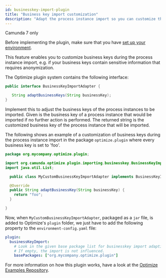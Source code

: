 ```yaml
---
id: businesskey-import-plugin
title: "Business key import customization"
description: "Adapt the process instance import so you can customize the associated business keys."
---
```


<span class="badge badge--platform">Camunda 7 only</span>

Before implementing the plugin, make sure that you have [set up your environment](./plugin-system.md#setup-your-environment).

This feature enables you to customize business keys during the process instance import, e.g. if your business keys contain sensitive information that requires anonymization.

The Optimize plugin system contains the following interface:

```java
public interface BusinessKeyImportAdapter {

   String adaptBusinessKeys(String businessKey);
}
```

Implement this to adjust the business keys of the process instances to be imported. Given is the business key of a process instance that would be imported if no further action is performed. The returned string is the customized business key of the process instance that will be imported.

The following shows an example of a customization of business keys during the process instance import in the package `optimize.plugin` where every business key is set to 'foo'.

```java
package org.mycompany.optimize.plugin;

import org.camunda.optimize.plugin.importing.businesskey.BusinessKeyImportAdapter;
import java.util.List;

  public class MyCustomBusinessKeyImportAdapter implements BusinessKeyImportAdapter {

  @Override
  public String adaptBusinessKey(String businessKey) {
    return "foo";
  }

}
```

Now, when `MyCustomBusinessKeyImportAdapter`, packaged as a `jar` file, is added to Optimize's `plugin` folder, we just have to add the following property to the `environment-config.yaml` file:

```yaml
plugin:
  businessKeyImport:
    # Look in the given base package list for businesskey import adaption plugins.
    # If empty, the import is not influenced.
    basePackages: ["org.mycompany.optimize.plugin"]
```

For more information on how this plugin works, have a look at the [Optimize Examples Repository](https://github.com/camunda/camunda-optimize-examples#getting-started-with-business-key-import-plugins).
